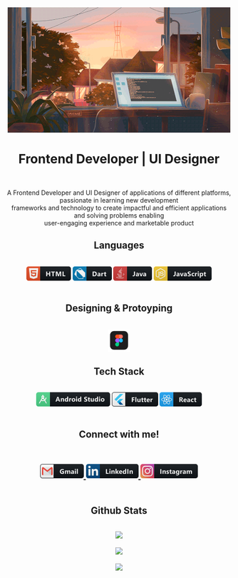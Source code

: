<div align="center">
  <img alt="header" src="https://github.com/HopeeeX/HopeeeX/blob/main/assets/gif/Header.gif">
 </div>
 
<h1 align="center">Frontend Developer | UI Designer </h1>
<br>
<p align="center">A Frontend Developer and UI Designer of applications of different platforms, passionate in learning new development <br> frameworks and technology to create impactful and efficient applications and solving problems enabling <br> user-engaging experience and marketable product </p>

<h2 align="center">Languages</h2>
<br>
<div align="center">
  <img alt="html" src="https://github.com/HopeeeX/HopeeeX/blob/main/assets/icon/languages/html.png">
  <img alt="dart" src="https://github.com/HopeeeX/HopeeeX/blob/main/assets/icon/languages/dart.png">
  <img alt="java" src="https://github.com/HopeeeX/HopeeeX/blob/main/assets/icon/languages/java.png">
  <img alt="javascript" src="https://github.com/HopeeeX/HopeeeX/blob/main/assets/icon/languages/js.png">
</div>
<br>
<h2 align="center">Designing & Protoyping</h2>
<br>
<div align="center">
  <img width="50" height="50" alt="html" src="https://github.com/HopeeeX/HopeeeX/blob/main/assets/icon/designing_prototyping/figma.png">
</div>
<h2 align="center">Tech Stack</h2>
<br>
<div align="center">
  <img alt="android-studio" src="https://github.com/HopeeeX/HopeeeX/blob/main/assets/icon/tech_stack/android_studio.png">
  <img alt="flutter" src="https://github.com/HopeeeX/HopeeeX/blob/main/assets/icon/tech_stack/flutter.png">
  <img alt="react" src="https://github.com/HopeeeX/HopeeeX/blob/main/assets/icon/tech_stack/react.png">
</div>
<br>
<h2 align="center">Connect with me!<h2/>
<br>
<div align="center">
<a href="mailto:christinemedalla01@gmail.com">
 <img alt="gmail" src="https://github.com/HopeeeX/HopeeeX/blob/main/assets/icon/contacts/gmail.png" />
</a> 
 <a href="https://www.linkedin.com/in/hopeeex/">
 <img alt="linkedin" src="https://github.com/HopeeeX/HopeeeX/blob/main/assets/icon/contacts/linkedin.png" />
</a> 
 <a href="https://www.instagram.com/hopeeeeeyyy/">
 <img alt="instagram" src="https://github.com/HopeeeX/HopeeeX/blob/main/assets/icon/contacts/instagram.png" />
</a> 
</div>
<br>
<h2 align="center">Github Stats</h2>
<br>
<div align="center">
    <a href="https://github.com/anuraghazra/github-readme-stats"> 
      <img  src="https://github-readme-stats.vercel.app/api?username=HopeeeX&&show_icons=true&theme=github_dark&hide=prs,issues,contribs" width="495"/>
    </a>
<br>
<br>
    <img  src="https://github-readme-streak-stats.herokuapp.com/?user=HopeeeX&theme=dark&hide_border=false" width="495"/>
<br>
<br>
    <img  src="https://github-readme-stats.vercel.app/api/top-langs/?username=HopeeeX&theme=dark&hide_border=false&include_all_commits=false&count_private=false&layout=compact" width="495"/>
<br>
<br>
